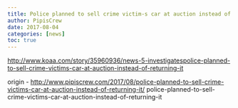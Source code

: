 ```yaml
---
title: Police planned to sell crime victim-s car at auction instead of returning it
author: PipisCrew
date: 2017-08-04
categories: [news]
toc: true
---
```


http://www.koaa.com/story/35960936/news-5-investigatespolice-planned-to-sell-crime-victims-car-at-auction-instead-of-returning-it

origin - http://www.pipiscrew.com/2017/08/police-planned-to-sell-crime-victims-car-at-auction-instead-of-returning-it/ police-planned-to-sell-crime-victims-car-at-auction-instead-of-returning-it